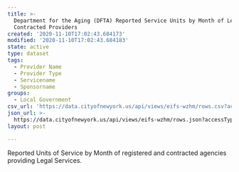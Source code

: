 ```yaml
---
title: >-
  Department for the Aging (DFTA) Reported Service Units by Month of Legal
  Contracted Providers
created: '2020-11-10T17:02:43.684173'
modified: '2020-11-10T17:02:43.684183'
state: active
type: dataset
tags:
  - Provider Name
  - Provider Type
  - Servicename
  - Sponsorname
groups:
  - Local Government
csv_url: 'https://data.cityofnewyork.us/api/views/eifs-wzhm/rows.csv?accessType=DOWNLOAD'
json_url: >-
  https://data.cityofnewyork.us/api/views/eifs-wzhm/rows.json?accessType=DOWNLOAD
layout: post

---
```

Reported Units of Service by Month of registered and contracted agencies providing Legal Services.
